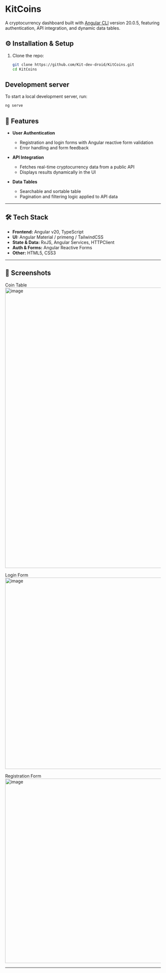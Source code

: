 # KitCoins

A cryptocurrency dashboard built with  [Angular CLI](https://github.com/angular/angular-cli) version 20.0.5, featuring authentication, API integration, and dynamic data tables.  


## ⚙️ Installation & Setup

1. Clone the repo:
   ```bash
   git clone https://github.com/Kit-dev-droid/KitCoins.git
   cd KitCoins
   
## Development server

To start a local development server, run:

```bash
ng serve
```



## 🚀 Features

- **User Authentication**
  - Registration and login forms with Angular reactive form validation
  - Error handling and form feedback

- **API Integration**
  - Fetches real-time cryptocurrency data from a public API
  - Displays results dynamically in the UI

- **Data Tables**
  - Searchable and sortable table
  - Pagination and filtering logic applied to API data

---

## 🛠️ Tech Stack

- **Frontend:** Angular v20, TypeScript  
- **UI:** Angular Material / primeng / TailwindCSS
- **State & Data:** RxJS, Angular Services, HTTPClient  
- **Auth & Forms:** Angular Reactive Forms  
- **Other:** HTML5, CSS3

---

## 📸 Screenshots
Coin Table
<img width="1913" height="907" alt="image" src="https://github.com/user-attachments/assets/97d3938a-3f56-48d2-83b0-889879f7d76d" />

Login Form
<img width="540" height="619" alt="image" src="https://github.com/user-attachments/assets/0267b91c-c8c8-47d1-a0f7-10f9fc3a55b7" />

Registration Form
<img width="551" height="597" alt="image" src="https://github.com/user-attachments/assets/df2ee66a-a679-4897-9780-b46b70d26c03" />



---


